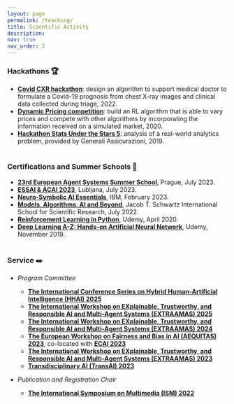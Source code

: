 ```yaml
---
layout: page
permalink: /teaching/
title: Scientific Activity
description: 
nav: true
nav_order: 2
---
```

### Hackathons 🏆
* **[Covid CXR hackathon](https://ellis.eu/news/covid-cxr-hackathon)**: design an algorithm to support medical doctor to formulate a Covid-19 prognosis from chest X-ray images and clinical data collected during triage, 2022.
* **[Dynamic Pricing competition](https://dynamic-pricing-competition.com/)**: build an RL algorithm that is able to vary prices and compete with other algorithms by incorporating the information received on a simulated market, 2020.
* **[Hackathon Stats Under the Stars 5](https://www.sus5.unibocconi.eu/)**: analysis of a real-world analytics problem, provided by Generali Assicurazioni, 2019.
<br> <br>

### Certifications and Summer Schools 📜
  - **[23rd European Agent Systems Summer School](https://drive.google.com/file/d/15ehsh5YJFVRAL8gWBC2UYTs6tnW7WroR/view?usp=sharing)**, Prague, July 2023.
  - **[ESSAI & ACAI 2023](https://drive.google.com/file/d/1IPnx2RDtuPvJ4Jc8SYhzzayl0kWEutVH/view?usp=sharing)**, Lubljana, July 2023.
  - **[Neuro-Symbolic AI Essentials](https://www.credly.com/badges/ab083fa4-fd5c-4576-a03d-81fbf0c2084c/public_url)**, IBM, February 2023.
  - **[Models, Algorithms, AI and Beyond](https://drive.google.com/file/d/1InWR6sUtUjfYzDKIvqmtptV5OYQMfMsr/view?usp=sharing)**, Jacob T. Schwartz International School for Scientific Research, July 2022.
  - **[Reinforcement Learning in Python](https://www.udemy.com/certificate/UC-44e972b7-b2c5-4954-9e66-d1345e94c106/)**, Udemy, April 2020.
  - **[Deep Learning A-Z: Hands-on Artificial Neural Network](https://www.udemy.com/certificate/UC-QN4LRUTN/)**, Udemy, November 2019.
<br> <br>

### Service ✒️
  - *Program Committee*
     - **[The International Conference Series on Hybrid Human-Artificial Intelligence (HHAI) 2025](https://hhai-conference.org/2025/program-committee/)**
    - **[The International Workshop on EXplainable, Trustworthy, and Responsible AI and Multi-Agent Systems (EXTRAAMAS) 2025](https://extraamas.ehealth.hevs.ch/organization.html)**
    - **[The International Workshop on EXplainable, Trustworthy, and Responsible AI and Multi-Agent Systems (EXTRAAMAS) 2024](https://extraamas.ehealth.hevs.ch/organization.html)**
    - **[The European Workshop on Fairness and Bias in AI (AEQUITAS) 2023](https://aequitas-aod.github.io/aequitas-ecai23.github.io/pc-member.html)**, co-located with **[ECAI 2023](https://ecai2023.eu/)**
    - **[The International Workshop on EXplainable, Trustworthy, and Responsible AI and Multi-Agent Systems (EXTRAAMAS) 2023](https://extraamas.ehealth.hevs.ch/organization.html)**
    - **[Transdisciplinary AI (TransAI) 2023](https://semanticcomputing.wixsite.com/transai-2023)**


  - *Publication and Registration Chair*
    - **[The International Symposium on Multimedia (ISM) 2022](https://semanticcomputing.wixsite.com/ism2022/organizers)**
  
